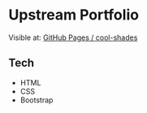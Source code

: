 # Upstream Portfolio

Visible at: [GitHub Pages / cool-shades](https://heresjohnny5.github.io/temp-portfolio/)

## Tech

- HTML
- CSS
- Bootstrap